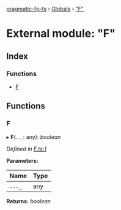 [pragmatic-fp-ts](../README.md) › [Globals](../globals.md) › ["F"](_f_.md)

# External module: "F"

## Index

### Functions

* [F](_f_.md#f)

## Functions

###  F

▸ **F**(...`_`: any): *boolean*

*Defined in [F.ts:1](https://github.com/hermann-p/pragmatic-fp-ts/blob/16cc592/src/F.ts#L1)*

**Parameters:**

Name | Type |
------ | ------ |
`..._` | any |

**Returns:** *boolean*
